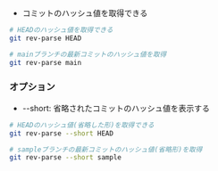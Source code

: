 - コミットのハッシュ値を取得できる

```bash
# HEADのハッシュ値を取得できる　
git rev-parse HEAD

# mainブランチの最新コミットのハッシュ値を取得
git rev-parse main
```

### オプション

- --short: 省略されたコミットのハッシュ値を表示する

```bash
# HEADのハッシュ値(省略した形)を取得できる　
git rev-parse --short HEAD

# sampleブランチの最新コミットのハッシュ値(省略形)を取得
git rev-parse --short sample
```